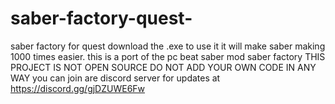 # saber-factory-quest-
saber factory for quest download the .exe to use it it will make saber making 1000 times easier. this is a port of the pc beat saber mod saber factory 
THIS PROJECT IS NOT OPEN SOURCE DO NOT ADD YOUR OWN CODE IN ANY WAY
you can join are discord server for updates at https://discord.gg/gjDZUWE6Fw
